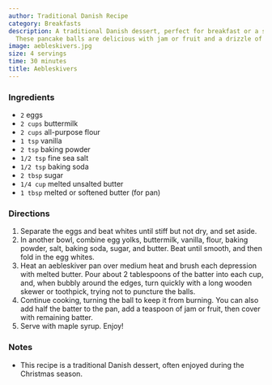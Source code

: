 ```yaml
---
author: Traditional Danish Recipe
category: Breakfasts
description: A traditional Danish dessert, perfect for breakfast or a sweet treat.
  These pancake balls are delicious with jam or fruit and a drizzle of maple syrup.
image: aebleskivers.jpg
size: 4 servings
time: 30 minutes
title: Aebleskivers
---
```

### Ingredients

* `2` eggs
* `2 cups` buttermilk
* `2 cups` all-purpose flour
* `1 tsp` vanilla
* `2 tsp` baking powder
* `1/2 tsp` fine sea salt
* `1/2 tsp` baking soda
* `2 tbsp` sugar
* `1/4 cup` melted unsalted butter
* `1 tbsp` melted or softened butter (for pan)

### Directions

1. Separate the eggs and beat whites until stiff but not dry, and set aside.
2. In another bowl, combine egg yolks, buttermilk, vanilla, flour, baking powder, salt, baking soda, sugar, and butter. Beat until smooth, and then fold in the egg whites.
3. Heat an aebleskiver pan over medium heat and brush each depression with melted butter. Pour about 2 tablespoons of the batter into each cup, and, when bubbly around the edges, turn quickly with a long wooden skewer or toothpick, trying not to puncture the balls.
4. Continue cooking, turning the ball to keep it from burning. You can also add half the batter to the pan, add a teaspoon of jam or fruit, then cover with remaining batter.
5. Serve with maple syrup. Enjoy!

### Notes

- This recipe is a traditional Danish dessert, often enjoyed during the Christmas season.